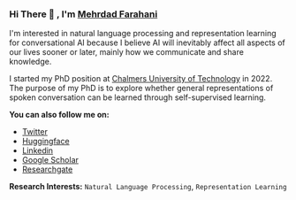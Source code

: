 ### Hi There 👋 , I'm [Mehrdad Farahani](https://app2.nameshouts.com/names/public/pronounce-mehrdad-farahani)


I'm interested in natural language processing and representation learning for conversational AI because I believe AI will inevitably affect all aspects of our lives sooner or later, mainly how we communicate and share knowledge. 

I started my PhD position at [Chalmers University of Technology](https://www.chalmers.se/en/Staff/Pages/mehrdadf.aspx) in 2022. The purpose of my PhD is to explore whether general representations of spoken conversation can be learned through self-supervised learning.

**You can also follow me on:**
- [Twitter](https://twitter.com/m3hrdadfi)
- [Huggingface](https://huggingface.co/m3hrdadfi)
- [Linkedin](https://linkedin.com/in/m3hrdadfi/)
- [Google Scholar](https://scholar.google.com/citations?user=0raqKZEAAAAJ&hl=en)
- [Researchgate](https://www.researchgate.net/profile/Mehrdad-Farahani-2)

<!-- ![Mehrdad's github stats](https://github-readme-stats.vercel.app/api?username=m3hrdadfi&show_icons=true&theme=vue) -->

<!-- 🔎 &nbsp;&nbsp;  I am currently seeking new opportunities as a Deep Learning Engineer, Machine Learning Engineer, or Researcher, Ph.D. position in academic environments (Full-Time). -->

**Research Interests:** `Natural Language Processing`, `Representation Learning`

